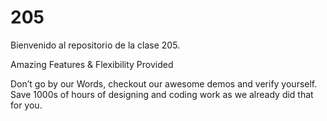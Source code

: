 # 205
Bienvenido al repositorio de la clase 205.


 Amazing Features & Flexibility Provided

Don’t go by our Words, checkout our awesome demos and verify yourself.
Save 1000s of hours of designing and coding work as we already did that for you. 
